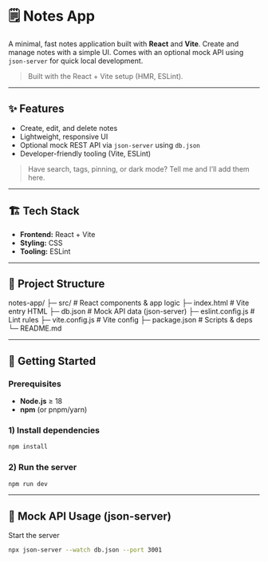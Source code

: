 # 🗒️ Notes App

A minimal, fast notes application built with **React** and **Vite**. Create and manage notes with a simple UI. Comes with an optional mock API using `json-server` for quick local development.

> Built with the React + Vite setup (HMR, ESLint). 

---

## ✨ Features

- Create, edit, and delete notes
- Lightweight, responsive UI
- Optional mock REST API via `json-server` using `db.json`
- Developer-friendly tooling (Vite, ESLint)

> Have search, tags, pinning, or dark mode? Tell me and I’ll add them here.

---

## 🏗️ Tech Stack

- **Frontend:** React + Vite
- **Styling:** CSS
- **Tooling:** ESLint

---

## 📁 Project Structure

notes-app/
├─ src/ # React components & app logic
├─ index.html # Vite entry HTML
├─ db.json # Mock API data (json-server)
├─ eslint.config.js # Lint rules
├─ vite.config.js # Vite config
├─ package.json # Scripts & deps
└─ README.md


---

## 🚀 Getting Started

### Prerequisites
- **Node.js** ≥ 18
- **npm** (or pnpm/yarn)

### 1) Install dependencies
```bash
npm install
```

### 2) Run the server
```bash
npm run dev
```

---

## 🔌 Mock API Usage (json-server)

Start the server

```bash
npx json-server --watch db.json --port 3001
```
